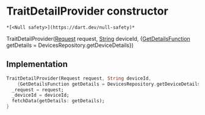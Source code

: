 


# TraitDetailProvider constructor




    *[<Null safety>](https://dart.dev/null-safety)*



TraitDetailProvider([Request](https://yonomi.co/yonomi-sdk/Request-class.html) request, [String](https://api.flutter.dev/flutter/dart-core/String-class.html) deviceId, {[GetDetailsFunction](../../providers_trait_detail_provider/GetDetailsFunction.md) getDetails = DevicesRepository.getDeviceDetails})





## Implementation

```dart
TraitDetailProvider(Request request, String deviceId,
    {GetDetailsFunction getDetails = DevicesRepository.getDeviceDetails}) {
  _request = request;
  _deviceId = deviceId;
  fetchData(getDetails: getDetails);
}
```







